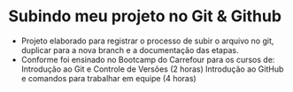 # Subindo meu projeto no Git & Github

- Projeto elaborado para registrar o processo de subir o arquivo no git, duplicar para a nova branch e a documentação das etapas.
- Conforme foi ensinado no Bootcamp do Carrefour para os cursos de:
Introdução ao Git e Controle de Versões (2 horas)
Introdução ao GitHub e comandos para trabalhar em equipe (4 horas)

